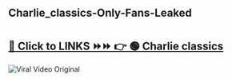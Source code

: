 
 ## Charlie_classics-Only-Fans-Leaked

# <h2><a href="https://clipsfans.com/Charlie_classics&ref=git">🔗 Click to LINKS ⏩⏩ 👉 🟢 Charlie classics </a></h2>

<a href="https://clipsfans.com/Charlie_classics&ref=git" rel="nofollow" data-target="animated-image.originalLink"><img src="https://i.ibb.co.com/xMMVF88/686577567.gif" alt="Viral Video Original" style="max-width: 100%; display: inline-block;" data-target="animated-image.originalImage"></a>
